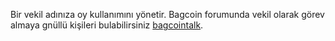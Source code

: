 Bir vekil adınıza oy kullanımını yönetir. Bagcoin forumunda vekil olarak görev almaya gnüllü kişileri bulabilirsiniz  [bagcointalk](https://bagcointalk.org/index.php/board,104.0.html). 